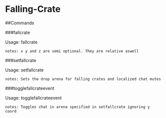 # Falling-Crate
##Commands

###fallcrate

  Usage: fallcrate <x> <y> <z>
  
    notes: x y and z are semi optional. They are relative aswell

###setfallcrate

  Usage: setfallcrate <x1> <y1> <z1> <x2> <y2> <z2>
  
    notes: Sets the drop arena for falling crates and localized chat mutes
    
###togglefallcrateevent

  Usage: togglefallcrateevent
  
    notes: Toggles chat in arena specified in setfallcrate ignoring y coord
